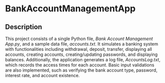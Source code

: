 # BankAccountManagementApp
## Description
This project consists of a single Python file, _Bank Account Management App.py_, and a sample data file, _accounts.txt_. It simulates a banking system with functionalities including withdrawal, deposit, transfer, displaying all accounts, creating accounts, creating/updating passwords, and displaying balances. Additionally, the application generates a log file, _AccountsLog.txt_, which records the access times for each account. Basic input validations are also implemented, such as verifying the bank account type, password, interest rate, and account existence.
